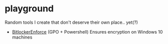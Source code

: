 # playground
Random tools I create that don't deserve their own place.. yet(?)

* [BitlockerEnforce](BitlockerEnforce/Readme.md) (GPO + Powershell) Ensures encryption on Windows 10 machines
